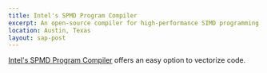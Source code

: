 ```yaml
---
title: Intel's SPMD Program Compiler
excerpt: An open-source compiler for high-performance SIMD programming on the CPU.
location: Austin, Texas
layout: sap-post
---
```

[Intel's SPMD Program Compiler](http://ispc.github.com/index.html) offers an easy option to vectorize code.